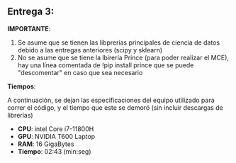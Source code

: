 ## Entrega 3:
**IMPORTANTE**:

1. Se asume que se tienen las libprerías principales de ciencia de datos debido a las entregas anteriores (scipy y sklearn)
2. No se asume que se tiene la lbirería Prince (para poder realizar el MCE), hay una línea comentada de !pip install prince que se puede "descomentar" en caso que sea necesario

**Tiempos**:

A continuación, se dejan las especificaciones del equipo utilizado para correr el código, y el tiempo que este se demoró (sin incluir descargas de librerías)
- **CPU**: intel Core i7-11800H
- **GPU**: NVIDIA T600 Laptop
- **RAM**: 16 GigaBytes
- **Tiempo**: 02:43 (min:seg)
